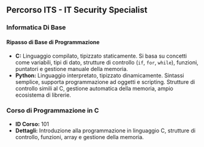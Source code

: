 ## Percorso ITS - IT Security Specialist

### Informatica Di Base
#### Ripasso di Base di Programmazione

- **C:** Linguaggio compilato, tipizzato staticamente. Si basa su concetti come variabili, tipi di dato, strutture di controllo (`if`, `for`, `while`), funzioni, puntatori e gestione manuale della memoria.
- **Python:** Linguaggio interpretato, tipizzato dinamicamente. Sintassi semplice, supporta programmazione ad oggetti e scripting. Strutture di controllo simili al C, gestione automatica della memoria, ampio ecosistema di librerie.


### Corso di Programmazione in C
- **ID Corso:** 101
- **Dettagli:** Introduzione alla programmazione in linguaggio C, strutture di controllo, funzioni, array e gestione della memoria.